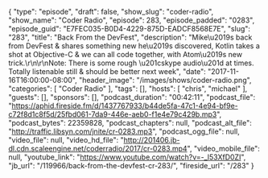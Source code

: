 {
  "type": "episode",
  "draft": false,
  "show_slug": "coder-radio",
  "show_name": "Coder Radio",
  "episode": 283,
  "episode_padded": "0283",
  "episode_guid": "E7FEC035-B0D4-4229-875D-EADCF8568E7E",
  "slug": "283",
  "title": "Back From the DevFest",
  "description": "Mike\u2019s back from DevFest & shares something new he\u2019s discovered, Kotlin takes a shot at Objective-C & we can all code together, with Atom\u2019s new trick.\r\n\r\nNote: There is some rough \u201cskype audio\u201d at times. Totally listenable still & should be better next week",
  "date": "2017-11-16T16:00:00-08:00",
  "header_image": "/images/shows/coder-radio.png",
  "categories": [
    "Coder Radio"
  ],
  "tags": [],
  "hosts": [
    "chris",
    "michael"
  ],
  "guests": [],
  "sponsors": [],
  "podcast_duration": "00:42:11",
  "podcast_file": "https://aphid.fireside.fm/d/1437767933/b44de5fa-47c1-4e94-bf9e-c72f8d1c8f5d/25fbd061-7da9-446e-aeb0-f1e4e79c429b.mp3",
  "podcast_bytes": 22359828,
  "podcast_chapters": null,
  "podcast_alt_file": "http://traffic.libsyn.com/jnite/cr-0283.mp3",
  "podcast_ogg_file": null,
  "video_file": null,
  "video_hd_file": "http://201406.jb-dl.cdn.scaleengine.net/coderradio/2017/cr-0283.mp4",
  "video_mobile_file": null,
  "youtube_link": "https://www.youtube.com/watch?v=-_l53XfD0ZI",
  "jb_url": "/119966/back-from-the-devfest-cr-283/",
  "fireside_url": "/283"
}

